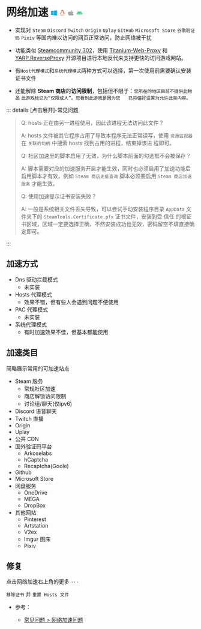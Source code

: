 # 网络加速 <img src="../../../.vuepress/public/Brands/windows.svg" width="16" height="16" /> <img src="../../../.vuepress/public/Brands/linux.svg" width="16" height="16" /> <img src="../../../.vuepress/public/Brands/apple.svg" width="16" height="16" /> <img src="../../../.vuepress/public/Brands/android.svg" width="16" height="16" />

- 实现对 `Steam` `Discord` `Twitch` `Origin` `Uplay` `GitHub` `Microsoft Store` `谷歌验证码` `Pixiv` 等国内难以访问的网页正常访问，防止网络被干扰

- 功能类似 [Steamcommunity 302](https://www.dogfight360.com/blog/686/)，使用 [Titanium-Web-Proxy](https://github.com/justcoding121/Titanium-Web-Proxy) 和 [YARP.ReverseProxy](https://github.com/microsoft/reverse-proxy) 开源项目进行本地反代来支持更快的访问游戏网站。

- 有`Host代理模式`和`系统代理模式`两种方式可以选择，第一次使用前需要确认安装证书文件

- 还能解除 **Steam 商店**的**访问限制**，包括但不限于：`您所在的地区目前不提供此物品` `此游戏标记为“仅限成人”。您看到此游戏是因为您   已将偏好设置为允许此类内容。`

::: details [点击展开]-常见问题

> Q: hosts 正在由另一进程使用，因此该进程无法访问此文件？
>
> A: hosts 文件被其它程序占用了导致本程序无法正常读写，使用 `资源监视器` 在 `关联的句柄` 中搜索 hosts 找到占用的进程，结束掉该进  程即可。
>
> Q: 社区加速里的脚本启用了无效，为什么脚本前面的勾选框不会被保存？
>
> A: 脚本需要对应的加速服务开启才能生效，同时也必须启用了加速功能后启用脚本才有效，例如 `Steam 商店史低查询` 脚本必须要启用   `Steam 商店加速服务` 才能生效。
>
> Q: 使用加速提示证书安装失败？
>
> A: 一般是系统相关文件丢失导致，可以尝试手动安装程序目录 `AppData` 文件夹下的 `SteamTools.Certificate.pfx` 证书文件，安装到受  信任  的根证书区域，区域一定要选择正确，不然安装成功也无效，密码留空不填直接确定即可。

:::

## 加速方式

- Dns 驱动拦截模式
  - 未实装
- Hosts 代理模式
  - 效果不错，但有些人会遇到问题不便使用
- PAC 代理模式
  - 未实装
- 系统代理模式
  - 有时加速效果不佳，但基本都能使用

## 加速类目

简略展示常用的可加速站点

- Steam 服务
  - 常规社区加速
  - 商店解锁访问限制
  - 讨论组/聊天(仅ipv6)
- Discord 语音聊天
- Twitch 直播
- Origin
- Uplay
- 公共 CDN
- 国外验证码平台
  - Arkoselabs
  - hCaptcha
  - Recaptcha(Goole)
- Github
- Microsoft Store
- 网盘服务
  - OneDrive
  - MEGA
  - DropBox
- 其他网站
  - Pinterest
  - Artstation
  - V2ex
  - Imgur 图床
  - Pixiv

## 修复

点击网络加速右上角的更多 `···`

`移除证书` 并 `重置 Hosts 文件`

- 参考：

  - [常见问题 > 网络加速问题](../../FAQ/网络.md)
